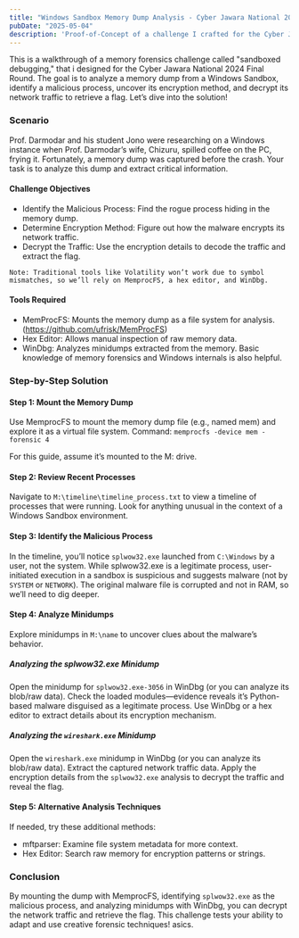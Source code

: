 ```yaml
---
title: "Windows Sandbox Memory Dump Analysis - Cyber Jawara National 2024 Final Round"
pubDate: "2025-05-04"
description: 'Proof-of-Concept of a challenge I crafted for the Cyber Jawara National 2024 Final Round'
---
```

This is a walkthrough of a memory forensics challenge called "sandboxed debugging," that i designed for the Cyber Jawara National 2024 Final Round. The goal is to analyze a memory dump from a Windows Sandbox, identify a malicious process, uncover its encryption method, and decrypt its network traffic to retrieve a flag. Let’s dive into the solution!

### Scenario
Prof. Darmodar and his student Jono were researching on a Windows instance when Prof. Darmodar’s wife, Chizuru, spilled coffee on the PC, frying it. Fortunately, a memory dump was captured before the crash. Your task is to analyze this dump and extract critical information.

#### Challenge Objectives
- Identify the Malicious Process: Find the rogue process hiding in the memory dump.
- Determine Encryption Method: Figure out how the malware encrypts its network traffic.
- Decrypt the Traffic: Use the encryption details to decode the traffic and extract the flag.

`Note: Traditional tools like Volatility won’t work due to symbol mismatches, so we’ll rely on MemprocFS, a hex editor, and WinDbg.`

#### Tools Required
- MemProcFS: Mounts the memory dump as a file system for analysis. (https://github.com/ufrisk/MemProcFS)
- Hex Editor: Allows manual inspection of raw memory data.
- WinDbg: Analyzes minidumps extracted from the memory.
Basic knowledge of memory forensics and Windows internals is also helpful.

### Step-by-Step Solution

#### Step 1: Mount the Memory Dump
Use MemprocFS to mount the memory dump file (e.g., named mem) and explore it as a virtual file system.
Command:
`memprocfs -device mem -forensic 4`

For this guide, assume it’s mounted to the M: drive.
#### Step 2: Review Recent Processes
Navigate to `M:\timeline\timeline_process.txt` to view a timeline of processes that were running. Look for anything unusual in the context of a Windows Sandbox environment.
#### Step 3: Identify the Malicious Process
In the timeline, you’ll notice `splwow32.exe` launched from `C:\Windows` by a user, not the system. While splwow32.exe is a legitimate process, user-initiated execution in a sandbox is suspicious and suggests malware (not by `SYSTEM` or `NETWORK`). The original malware file is corrupted and not in RAM, so we’ll need to dig deeper.
#### Step 4: Analyze Minidumps
Explore minidumps in `M:\name` to uncover clues about the malware’s behavior.

##### Analyzing the splwow32.exe Minidump
Open the minidump for `splwow32.exe-3056` in WinDbg (or you can analyze its blob/raw data).
Check the loaded modules—evidence reveals it’s Python-based malware disguised as a legitimate process.
Use WinDbg or a hex editor to extract details about its encryption mechanism.

##### Analyzing the `wireshark.exe` Minidump
Open the `wireshark.exe` minidump in WinDbg (or you can analyze its blob/raw data).
Extract the captured network traffic data.
Apply the encryption details from the `splwow32.exe` analysis to decrypt the traffic and reveal the flag.

#### Step 5: Alternative Analysis Techniques
If needed, try these additional methods:
- mftparser: Examine file system metadata for more context.
- Hex Editor: Search raw memory for encryption patterns or strings.

### Conclusion
By mounting the dump with MemprocFS, identifying `splwow32.exe` as the malicious process, and analyzing minidumps with WinDbg, you can decrypt the network traffic and retrieve the flag. This challenge tests your ability to adapt and use creative forensic techniques!
asics.
